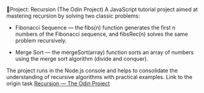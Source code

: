 📌Project: Recursion (The Odin Project)
A JavaScript tutorial project aimed at mastering recursion by solving two classic problems:

- Fibonacci Sequence — the fibs(n) function generates the first n numbers of the Fibonacci sequence, and fibsRec(n) solves the same problem recursively.

- Merge Sort — the mergeSort(array) function sorts an array of numbers using the merge sort algorithm (divide and conquer).

The project runs in the Node.js console and helps to consolidate the understanding of recursive algorithms with practical examples.
Link to the origin task [Recursion — The Odin Project](https://www.theodinproject.com/lessons/javascript-recursion#project-solution)

